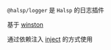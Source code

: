<!--intro-->

`@halsp/logger` 是 `Halsp` 的日志插件

基于 [winston](https://github.com/winstonjs/winston)

通过依赖注入 [inject](https://github.com/halsp/core) 的方式使用

<!--intro-end-->

<!--install-->
